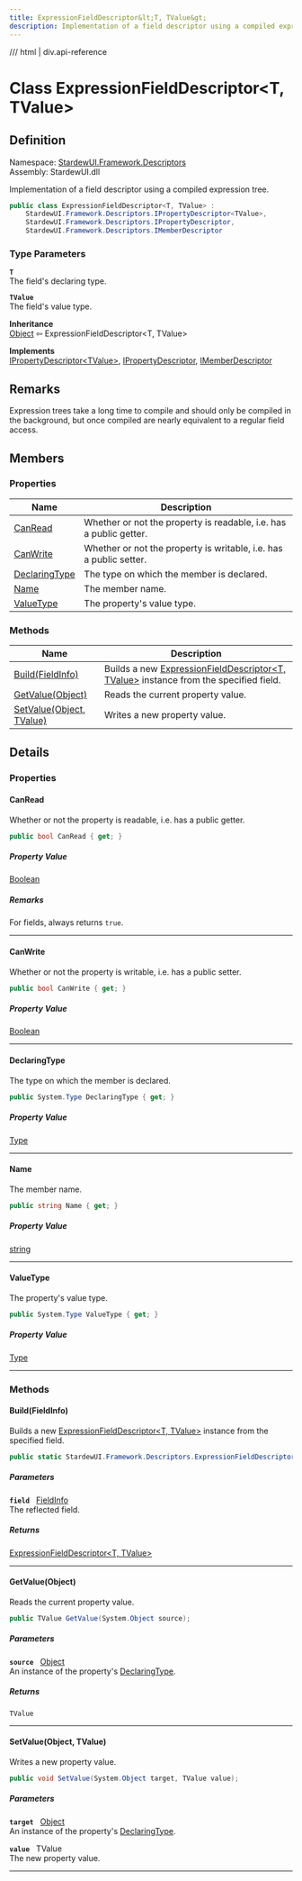 ```yaml
---
title: ExpressionFieldDescriptor&lt;T, TValue&gt;
description: Implementation of a field descriptor using a compiled expression tree.
---
```


<link rel="stylesheet" href="/StardewUI/stylesheets/reference.css" />

/// html | div.api-reference

# Class ExpressionFieldDescriptor&lt;T, TValue&gt;

## Definition

<div class="api-definition" markdown>

Namespace: [StardewUI.Framework.Descriptors](index.md)  
Assembly: StardewUI.dll  

</div>

Implementation of a field descriptor using a compiled expression tree.

```cs
public class ExpressionFieldDescriptor<T, TValue> : 
    StardewUI.Framework.Descriptors.IPropertyDescriptor<TValue>, 
    StardewUI.Framework.Descriptors.IPropertyDescriptor, 
    StardewUI.Framework.Descriptors.IMemberDescriptor
```

### Type Parameters

**`T`**  
The field's declaring type.

**`TValue`**  
The field's value type.


**Inheritance**  
[Object](https://learn.microsoft.com/en-us/dotnet/api/system.object) ⇦ ExpressionFieldDescriptor&lt;T, TValue&gt;

**Implements**  
[IPropertyDescriptor&lt;TValue&gt;](ipropertydescriptor-1.md), [IPropertyDescriptor](ipropertydescriptor.md), [IMemberDescriptor](imemberdescriptor.md)

## Remarks

Expression trees take a long time to compile and should only be compiled in the background, but once compiled are nearly equivalent to a regular field access.

## Members

### Properties

 | Name | Description |
| --- | --- |
| [CanRead](#canread) | Whether or not the property is readable, i.e. has a public getter. | 
| [CanWrite](#canwrite) | Whether or not the property is writable, i.e. has a public setter. | 
| [DeclaringType](#declaringtype) | The type on which the member is declared. | 
| [Name](#name) | The member name. | 
| [ValueType](#valuetype) | The property's value type. | 

### Methods

 | Name | Description |
| --- | --- |
| [Build(FieldInfo)](#buildfieldinfo) | Builds a new [ExpressionFieldDescriptor&lt;T, TValue&gt;](expressionfielddescriptor-2.md) instance from the specified field. | 
| [GetValue(Object)](#getvalueobject) | Reads the current property value. | 
| [SetValue(Object, TValue)](#setvalueobject-tvalue) | Writes a new property value. | 

## Details

### Properties

#### CanRead

Whether or not the property is readable, i.e. has a public getter.

```cs
public bool CanRead { get; }
```

##### Property Value

[Boolean](https://learn.microsoft.com/en-us/dotnet/api/system.boolean)

##### Remarks

For fields, always returns `true`.

-----

#### CanWrite

Whether or not the property is writable, i.e. has a public setter.

```cs
public bool CanWrite { get; }
```

##### Property Value

[Boolean](https://learn.microsoft.com/en-us/dotnet/api/system.boolean)

-----

#### DeclaringType

The type on which the member is declared.

```cs
public System.Type DeclaringType { get; }
```

##### Property Value

[Type](https://learn.microsoft.com/en-us/dotnet/api/system.type)

-----

#### Name

The member name.

```cs
public string Name { get; }
```

##### Property Value

[string](https://learn.microsoft.com/en-us/dotnet/api/system.string)

-----

#### ValueType

The property's value type.

```cs
public System.Type ValueType { get; }
```

##### Property Value

[Type](https://learn.microsoft.com/en-us/dotnet/api/system.type)

-----

### Methods

#### Build(FieldInfo)

Builds a new [ExpressionFieldDescriptor&lt;T, TValue&gt;](expressionfielddescriptor-2.md) instance from the specified field.

```cs
public static StardewUI.Framework.Descriptors.ExpressionFieldDescriptor<T, TValue> Build(System.Reflection.FieldInfo field);
```

##### Parameters

**`field`** &nbsp; [FieldInfo](https://learn.microsoft.com/en-us/dotnet/api/system.reflection.fieldinfo)  
The reflected field.

##### Returns

[ExpressionFieldDescriptor&lt;T, TValue&gt;](expressionfielddescriptor-2.md)

-----

#### GetValue(Object)

Reads the current property value.

```cs
public TValue GetValue(System.Object source);
```

##### Parameters

**`source`** &nbsp; [Object](https://learn.microsoft.com/en-us/dotnet/api/system.object)  
An instance of the property's [DeclaringType](imemberdescriptor.md#declaringtype).

##### Returns

`TValue`

-----

#### SetValue(Object, TValue)

Writes a new property value.

```cs
public void SetValue(System.Object target, TValue value);
```

##### Parameters

**`target`** &nbsp; [Object](https://learn.microsoft.com/en-us/dotnet/api/system.object)  
An instance of the property's [DeclaringType](imemberdescriptor.md#declaringtype).

**`value`** &nbsp; TValue  
The new property value.

-----

